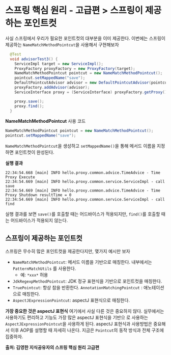 # 스프링 핵심 원리 - 고급편 > 스프링이 제공하는 포인트컷
사실 스프링에서 우리가 필요한 포인트컷의 대부분을 이미 제공한다.
이번에는 스프링이 제공하는 `NameMatchMethodPointcut`을 사용해서 구현해보자

```java
  @Test
  void advisorTest3() {
    ServiceImpl target = new ServiceImpl();
    ProxyFactory proxyFactory = new ProxyFactory(target);
    NameMatchMethodPointcut pointcut = new NameMatchMethodPointcut();
    pointcut.setMappedName("save");
    DefaultPointcutAdvisor advisor = new DefaultPointcutAdvisor(pointcut, new TimeAdvice());
    proxyFactory.addAdvisor(advisor);
    ServiceInterface proxy = (ServiceInterface) proxyFactory.getProxy();

    proxy.save();
    proxy.find();
  }
```

__NameMatchMethodPointcut__ 사용 코드
```java
NameMatchMethodPointcut pointcut = new NameMatchMethodPointcut();
pointcut.setMappedName("save");
```
`NameMatchMethodPointcut`을 생성하고 `setMappedName()`을 통해 메서드 이름을 지정하면 포인트컷이 완성된다.

__실행 결과__
```
22:34:54.668 [main] INFO hello.proxy.common.advice.TimeAdvice - Time Proxy Execute
22:34:54.669 [main] INFO hello.proxy.common.service.ServiceImpl - call save
22:34:54.669 [main] INFO hello.proxy.common.advice.TimeAdvice - Time Proxy Shutdown resultTime = 0
22:34:54.669 [main] INFO hello.proxy.common.service.ServiceImpl - call find
```
실행 결과를 보면 `save()`를 호출할 때는 어드바이스가 적용되지만, `find()`를 호출할 때는 어드바이스가 적용되지 않는다.

## 스프링이 제공하는 포인트컷
스프링은 무수히 많은 포인트컷을 제공한다지만, 몇가지 예시만 보자

- `NameMatchMethodPointcut`: 메서드 이름을 기반으로 매칭한다. 내부에서는 `PatternMatchUtils` 를 사용한다.
  - 예: `*xxx*` 허용
- `JdkRegexpMethodPointcut`: JDK 정규 표현식을 기반으로 포인트컷을 매칭한다.
- `TruePointcut`: 항상 참을 반환한다. `AnnotationMatchingPointcut` : 애노테이션으로 매칭한다.
- `AspectJExpressionPointcut`: aspectJ 표현식으로 매칭한다.

**가장 중요한 것은 aspectJ 표현식**
여기에서 사실 다른 것은 중요하지 않다.
실무에서는 사용하기도 편리하고 기능도 가장 많은 aspectJ 표현식을 기반으 로 사용하는 `AspectJExpressionPointcut`을 사용하게 된다. aspectJ 표현식과 사용방법은 중요해서 이후 AOP를 설명할 때 자세히 나온다.
지금은 `Pointcut`의 동작 방식과 전체 구조에 집중하자.


__출처: 김영한 지식공유자의 스프링 핵심 원리 고급편__